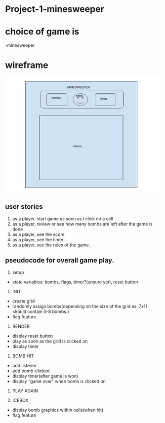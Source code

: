 # Project-1-minesweeper
# choice of game is
-minesweeper
# wireframe

![](./assets/minesweeper%20wireframe.png)


## user stories
1. as a player, start game as soon as I click on a cell
1. as a player, review or see how many bombs are left after the game is done
1. as a player, see the score
1. as a player, see the timer
1. as a player, see the rules of the game.

## pseudocode for overall game play.
 
1. setup
 - state variables: bombs, flags, timer?(unsure yet), reset button

1. INIT
 - create grid
 - randomly assign bombs(depending on the size of the grid ex. 7x11 should contain 5-8 bombs.)
 - flag feature.

1. RENDER
 - display reset button
 - play as soon as the grid is clicked on
 - display timer

1. BOMB HIT
 - add listener
 - add bomb-clicked
 - display timer(after game is won)
 - display "game over" when bomb is clicked on

1. PLAY AGAIN

1. ICEBOX
 - display bomb graphics within cells(when hit)
 - flag feature